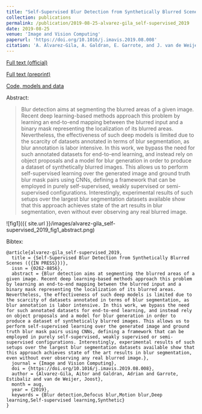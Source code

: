 ```yaml
---
title: "Self-Supervised Blur Detection from Synthetically Blurred Scenes"
collection: publications
permalink: /publication/2019-08-25-alvarez-gila_self-supervised_2019
date: 2019-08-25
venue: 'Image and Vision Computing'
paperurl: 'https://doi.org/10.1016/j.imavis.2019.08.008'
citation: 'A. Alvarez-Gila, A. Galdran, E. Garrote, and J. van de Weijer, “Self-supervised blur detection from synthetically blurred scenes (IN PRESS),” Image and Vision Computing, Aug. 2019.'     
---
```


<a href='https://doi.org/10.1016/j.imavis.2019.08.008'>Full text (official)</a>

<a href='https://arxiv.org/abs/1908.10638'>Full text (preprint)</a>

<a href='https://github.com/aitorshuffle/synthblur'>Code, models and data </a>

Abstract: 

> Blur detection aims at segmenting the blurred areas of a given image. Recent deep learning-based methods approach this problem by learning an end-to-end mapping between the blurred input and a binary mask representing the localization of its blurred areas. Nevertheless, the effectiveness of such deep models is limited due to the scarcity of datasets annotated in terms of blur segmentation, as blur annotation is labor intensive. In this work, we bypass the need for such annotated datasets for end-to-end learning, and instead rely on object proposals and a model for blur generation in order to produce a dataset of synthetically blurred images. This allows us to perform self-supervised learning over the generated image and ground truth blur mask pairs using CNNs, defining a framework that can be employed in purely self-supervised, weakly supervised or semi-supervised configurations. Interestingly, experimental results of such setups over the largest blur segmentation datasets available show that this approach achieves state of the art results in blur segmentation, even without ever observing any real blurred image. 

![fig1]({{ site.url }}/images/alvarez-gila_self-supervised_2019_fig1_abstract.png)

Bibtex:

```
@article{alvarez-gila_self-supervised_2019,
  title = {Self-Supervised Blur Detection from Synthetically Blurred Scenes ({{IN PRESS}})},
  issn = {0262-8856},
  abstract = {Blur detection aims at segmenting the blurred areas of a given image. Recent deep learning-based methods approach this problem by learning an end-to-end mapping between the blurred input and a binary mask representing the localization of its blurred areas. Nevertheless, the effectiveness of such deep models is limited due to the scarcity of datasets annotated in terms of blur segmentation, as blur annotation is labor intensive. In this work, we bypass the need for such annotated datasets for end-to-end learning, and instead rely on object proposals and a model for blur generation in order to produce a dataset of synthetically blurred images. This allows us to perform self-supervised learning over the generated image and ground truth blur mask pairs using CNNs, defining a framework that can be employed in purely self-supervised, weakly supervised or semi-supervised configurations. Interestingly, experimental results of such setups over the largest blur segmentation datasets available show that this approach achieves state of the art results in blur segmentation, even without ever observing any real blurred image.},
  journal = {Image and Vision Computing},
  doi = {https://doi.org/10.1016/j.imavis.2019.08.008},
  author = {Alvarez-Gila, Aitor and Galdran, Adrian and Garrote, Estibaliz and van de Weijer, Joost},
  month = aug,
  year = {2019},
  keywords = {Blur detection,Defocus blur,Motion blur,Deep learning,Self-supervised learning,Synthetic}
}
```
